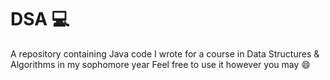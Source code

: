 # DSA :computer:
A repository containing Java code I wrote for a course in Data Structures &amp; Algorithms in my sophomore year
Feel free to use it however you may :smile:

